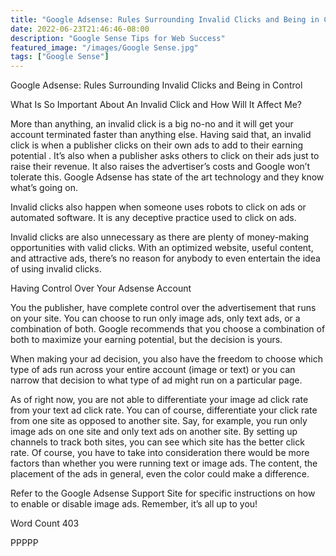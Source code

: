 ```yaml
---
title: "Google Adsense: Rules Surrounding Invalid Clicks and Being in Control"
date: 2022-06-23T21:46:46-08:00
description: "Google Sense Tips for Web Success"
featured_image: "/images/Google Sense.jpg"
tags: ["Google Sense"]
---
```


Google Adsense: Rules Surrounding Invalid Clicks and Being in Control

What Is So Important About An Invalid Click and How Will It Affect Me?

More than anything, an invalid click is a big no-no and it will get your account terminated faster than anything else.  Having said that, an invalid click is when a publisher clicks on their own ads to add to their earning potential .  It’s also when a publisher asks others to click on their ads just to raise their revenue.  It also raises the advertiser’s costs and Google won’t tolerate this.  Google Adsense has state of the art technology and they know what’s going on.

Invalid clicks also happen when someone uses robots to click on ads or automated software.  It is any deceptive practice used to click on ads.

Invalid clicks are also unnecessary as there are plenty of money-making opportunities with valid clicks.  With an optimized website, useful content, and attractive ads, there’s no reason for anybody to even entertain the idea of using invalid clicks. 

Having Control Over Your Adsense Account

You the publisher, have complete control over the advertisement that runs on your site.  You can choose to run only image ads, only text ads, or a combination of both.  Google recommends that you choose a combination of both to maximize your earning potential, but the decision is yours.

When making your ad decision, you also have the freedom to choose which type of ads run across your entire account (image or text) or you can narrow that decision to what type of ad might run on a particular page.  

As of right now, you are not able to differentiate your image ad click rate from your text ad click rate.  You can of course, differentiate your click rate from one site as opposed to another site.  Say, for example, you run only image ads on one site and only text ads on another site.  By setting up channels to track both sites, you can see which site has the better click rate.  Of course, you have to take into consideration there would be more factors than whether you were running text or image ads.  The content, the placement of the ads in general, even the color could make a difference.

Refer to the Google Adsense Support Site for specific instructions on how to enable or disable image ads.  Remember, it’s all up to you!	

Word Count 403

PPPPP
